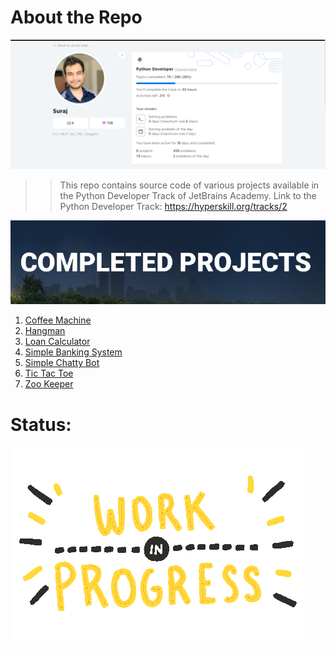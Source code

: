 # About the Repo
![Work in Progress](Temp_MediaDirectory/Summary.PNG)

> > This repo contains source code of various projects available in the Python Developer Track of JetBrains Academy.
    Link to the Python Developer Track: https://hyperskill.org/tracks/2

![Work in Progress](Temp_MediaDirectory/Completed.png)

1. <a href="https://github.com/Suraj520/Python_developer_track/tree/master/Coffee%20Machine"> Coffee Machine </a>
2. <a href="https://github.com/Suraj520/Python_developer_track/tree/master/Hangman"> Hangman </a>
3. <a href="https://github.com/Suraj520/Python_developer_track/tree/master/Loan%20Calculator"> Loan Calculator </a>
4. <a href="https://github.com/Suraj520/Python_developer_track/tree/master/Simple%20Banking%20System"> Simple Banking System </a>
5. <a href="https://github.com/Suraj520/Python_developer_track/tree/master/Simple%20Chatty%20Bot"> Simple Chatty Bot </a>
6. <a href="https://github.com/Suraj520/Python_developer_track/tree/master/Tic-Tac-Toe"> Tic Tac Toe </a>
7. <a href="https://github.com/Suraj520/Python_developer_track/tree/master/Zookeeper"> Zoo Keeper </a>

# Status:
![Work in Progress](Temp_MediaDirectory/WorkinProgress.gif)
